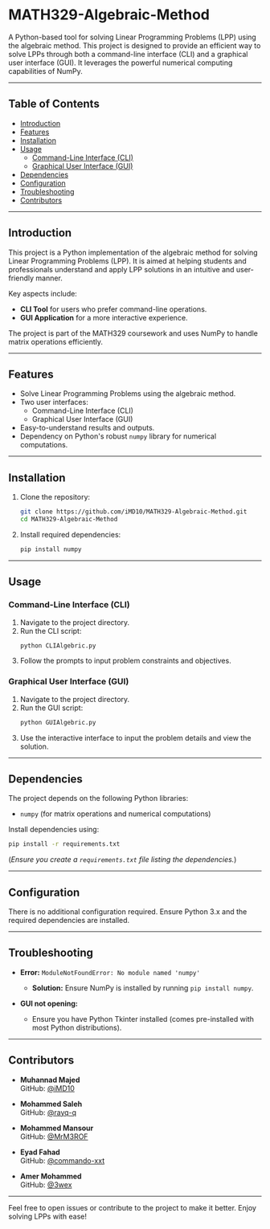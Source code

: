 # MATH329-Algebraic-Method

A Python-based tool for solving Linear Programming Problems (LPP) using the algebraic method. This project is designed to provide an efficient way to solve LPPs through both a command-line interface (CLI) and a graphical user interface (GUI). It leverages the powerful numerical computing capabilities of NumPy.

---

## Table of Contents
- [Introduction](#introduction)
- [Features](#features)
- [Installation](#installation)
- [Usage](#usage)
  - [Command-Line Interface (CLI)](#command-line-interface-cli)
  - [Graphical User Interface (GUI)](#graphical-user-interface-gui)
- [Dependencies](#dependencies)
- [Configuration](#configuration)
- [Troubleshooting](#troubleshooting)
- [Contributors](#contributors)

---

## Introduction

This project is a Python implementation of the algebraic method for solving Linear Programming Problems (LPP). It is aimed at helping students and professionals understand and apply LPP solutions in an intuitive and user-friendly manner. 

Key aspects include:
- **CLI Tool** for users who prefer command-line operations.
- **GUI Application** for a more interactive experience.

The project is part of the MATH329 coursework and uses NumPy to handle matrix operations efficiently.

---

## Features

- Solve Linear Programming Problems using the algebraic method.
- Two user interfaces: 
  - Command-Line Interface (CLI)
  - Graphical User Interface (GUI)
- Easy-to-understand results and outputs.
- Dependency on Python's robust `numpy` library for numerical computations.

---

## Installation

1. Clone the repository:
   ```bash
   git clone https://github.com/iMD10/MATH329-Algebraic-Method.git
   cd MATH329-Algebraic-Method
   ```

2. Install required dependencies:
   ```bash
   pip install numpy
   ```

---

## Usage

### Command-Line Interface (CLI)

1. Navigate to the project directory.
2. Run the CLI script:
   ```bash
   python CLIAlgebric.py
   ```
3. Follow the prompts to input problem constraints and objectives.

### Graphical User Interface (GUI)

1. Navigate to the project directory.
2. Run the GUI script:
   ```bash
   python GUIAlgebric.py
   ```
3. Use the interactive interface to input the problem details and view the solution.

---

## Dependencies

The project depends on the following Python libraries:
- `numpy` (for matrix operations and numerical computations)

Install dependencies using:
```bash
pip install -r requirements.txt
```
(*Ensure you create a `requirements.txt` file listing the dependencies.*)

---

## Configuration

There is no additional configuration required. Ensure Python 3.x and the required dependencies are installed.

---

## Troubleshooting

- **Error:** `ModuleNotFoundError: No module named 'numpy'`
  - **Solution:** Ensure NumPy is installed by running `pip install numpy`.

- **GUI not opening:**
  - Ensure you have Python Tkinter installed (comes pre-installed with most Python distributions).

---

## Contributors

- **Muhannad Majed**  
  GitHub: [@iMD10](https://github.com/iMD10)

- **Mohammed Saleh**  
  GitHub: [@rayq-q](https://github.com/rayq-q)

- **Mohammed Mansour**  
  GitHub: [@MrM3ROF](https://github.com/MrM3ROF)

- **Eyad Fahad**  
  GitHub: [@commando-xxt](https://github.com/commando-xxt)

- **Amer Mohammed**  
  GitHub: [@3wex](https://github.com/3wex)

---

Feel free to open issues or contribute to the project to make it better. Enjoy solving LPPs with ease!
